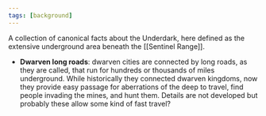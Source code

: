 ```yaml
---
tags: [background]
---
```


A collection of canonical facts about the Underdark, here defined as the extensive underground area beneath the [[Sentinel Range]].


- **Dwarven long roads**: dwarven cities are connected by long roads, as they are called, that run for hundreds or thousands of miles underground. While historically they connected dwarven kingdoms, now they provide easy passage for aberrations of the deep to travel, find people invading the mines, and hunt them. Details are not developed but probably these allow some kind of fast travel?